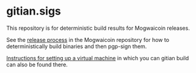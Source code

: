 # gitian.sigs
This repository is for deterministic build results for Mogwaicoin releases.

See the [release process](https://github.com/dashpay/dash/blob/master/doc/release-process.md)
in the Mogwaicoin repository for how to
deterministically build binaries and then pgp-sign them.

[Instructions for setting up a virtual machine](https://github.com/mogwaicoin/mogwai/blob/master/doc/gitian-building.md) in which you can
gitian build can also be found there.
